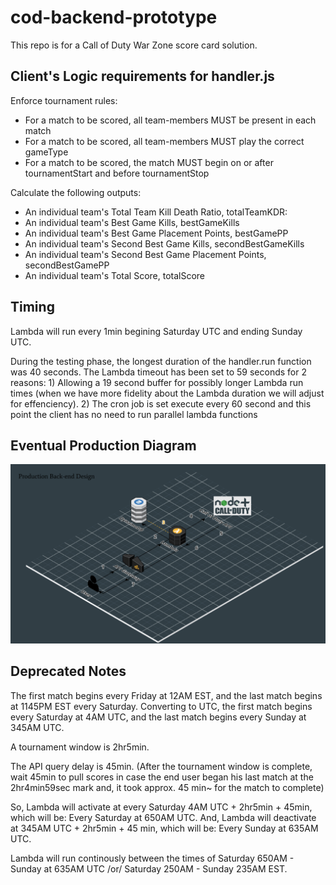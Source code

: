 # cod-backend-prototype
This repo is for a Call of Duty War Zone score card solution.

## Client's Logic requirements for handler.js

Enforce tournament rules:
- For a match to be scored, all team-members MUST be present in each match
- For a match to be scored, all team-members MUST play the correct gameType
- For a match to be scored, the match MUST begin on or after tournamentStart and before tournamentStop


Calculate the following outputs:
- An individual team's Total Team Kill Death Ratio, totalTeamKDR:
- An individual team's Best Game Kills, bestGameKills
- An individual team's Best Game Placement Points, bestGamePP
- An individual team's Second Best Game Kills, secondBestGameKills
- An individual team's Second Best Game Placement Points, secondBestGamePP
- An individual team's Total Score, totalScore


## Timing
Lambda will run every 1min begining Saturday UTC and ending Sunday UTC.

During the testing phase, the longest duration of the handler.run function was 40 seconds. The Lambda timeout has been set to 59 seconds for 2 reasons: 1) Allowing a 19 second buffer for possibly longer Lambda run times (when we have more fidelity about the Lambda duration we will adjust for effenciency). 2) The cron job is set execute every 60 second and this point the client has no need to run parallel lambda functions

## Eventual Production Diagram
![alt text](https://github.com/tom-crypto/cod-backend-prototype/blob/main/eventualProductionDiagram.png)

## Deprecated Notes
The first match begins every Friday at 12AM EST, and the last match begins at 1145PM EST every Saturday. Converting to UTC, the first match begins every Saturday at 4AM UTC, and the last match begins every Sunday at 345AM UTC.

A tournament window is 2hr5min.

The API query delay is 45min. (After the tournament window is complete, wait 45min to pull scores in case the end user began his last match at the 2hr4min59sec mark and, it took approx. 45 min~ for the match to complete)

So, Lambda will activate at every Saturday 4AM UTC + 2hr5min + 45min, which will be: Every Saturday at 650AM UTC. And, Lambda will deactivate at 345AM UTC + 2hr5min + 45 min, which will be: Every Sunday at 635AM UTC. 

Lambda will run continously between the times of Saturday 650AM - Sunday at 635AM UTC /or/ Saturday 250AM - Sunday 235AM EST.
